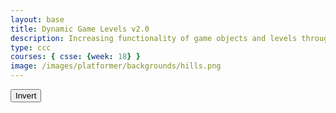 ```yaml
---
layout: base
title: Dynamic Game Levels v2.0 
description: Increasing functionality of game objects and levels through student lessons.  This includes adding goombas, platforms, parallax backgrounds, etc.
type: ccc
courses: { csse: {week: 18} }
image: /images/platformer/backgrounds/hills.png
---
```


<style>
    #gameBegin, #controls, #gameOver {
        position: relative;
        z-index: 2; /*Ensure the controls are on top*/
    }
</style>

<!-- Prepare DOM elements -->
<!-- Wrap both the canvas and controls in a container div -->
<div id="canvasContainer">
    <div id="gameBegin" hidden>
        <button id="startGame">Start Game</button>
    </div>
    <div id="controls"> <!-- Controls -->
        <!-- Background controls -->
        <button id="toggleCanvasEffect">Invert</button>
    </div>
    <div id="gameOver" hidden>
        <button id="restartGame">Restart</button>
    </div>
</div>

<script type="module">
    // Imports
    import GameEnv from '{{site.baseurl}}/assets/js/platformer2/GameEnv.js';
    import GameLevel from '{{site.baseurl}}/assets/js/platformer2/GameLevel.js';
    import GameControl from '{{site.baseurl}}/assets/js/platformer2/GameControl.js';
    import Background from '{{site.baseurl}}/assets/js/platformer2/Background.js'
    import BackgroundHills from '{{site.baseurl}}/assets/js/platformer2/BackgroundHills.js';
    import BackgroundMountains from '{{site.baseurl}}/assets/js/platformer2/BackgroundMountains.js';
    import Platform from '{{site.baseurl}}/assets/js/platformer2/Platform.js';
    import JumpPlatform from '{{site.baseurl}}/assets/js/platformer2/JumpPlatform.js';
    import Player from '{{site.baseurl}}/assets/js/platformer2/Player.js';
    import Tube from '{{site.baseurl}}/assets/js/platformer2/Tube.js';
    import Goomba from '{{site.baseurl}}/assets/js/platformer2/Goomba.js';


    /*  ==========================================
     *  ======= Data Definitions =================
     *  ==========================================
    */

    // Define assets for the game
    var assets = {
      obstacles: {
        tube: { src: "/images/platformer/obstacles/tube.png" },
      },
      platforms: {
        grass: { src: "/images/platformer/platforms/grass.png" },
        alien: { src: "/images/platformer/platforms/alien.png" },
        bricks: { src: "/images/platformer/platforms/brick_wall.png" },
      },
      backgrounds: {
        start: { src: "/images/platformer/backgrounds/home.png" },
        hills: { src: "/images/platformer/backgrounds/hills.png" },
        avenida: { src: "/images/platformer/backgrounds/avenida.png" },
        mountains: { src: "/images/platformer/backgrounds/mountains.jpg" },
        planet: { src: "/images/platformer/backgrounds/planet.jpg" },
        castles: { src: "/images/platformer/backgrounds/castles.png" },
        end: { src: "/images/platformer/backgrounds/game_over.png" }
      },
      players: {
        mario: {
          src: "/images/platformer/sprites/mario.png",
          width: 256,
          height: 256,
          scaleSize: 80,
          w: { row: 10, frames: 15 },
          wa: { row: 11, frames: 15 },
          wd: { row: 10, frames: 15 },
          a: { row: 3, frames: 7, idleFrame: { column: 7, frames: 0 } },
          s: {  },
          d: { row: 2, frames: 7, idleFrame: { column: 7, frames: 0 } }
        },
        monkey: {
          src: "/images/platformer/sprites/monkey.png",
          width: 40,
          height: 40,
          scaleSize: 80,
          w: { row: 9, frames: 15 },
          wa: { row: 9, frames: 15 },
          wd: { row: 9, frames: 15 },
          a: { row: 1, frames: 15, idleFrame: { column: 7, frames: 0 } },
          s: { row: 12, frames: 15 },
          d: { row: 0, frames: 15, idleFrame: { column: 7, frames: 0 } }
        },
        lopez: {
          src: "/images/platformer/lopezanimation.png", 
          width: 46,
          height: 52.5,
          scaleSize: 80,
          idle: { row: 6, frames: 1, idleFrame: {column: 1, frames: 0} },
          a: { row: 1, frames: 4, idleFrame: { column: 1, frames: 0 } }, // Right Movement
          d: { row: 2, frames: 4, idleFrame: { column: 1, frames: 0 } }, // Left Movement 
          runningLeft: { row: 5, frames: 4, idleFrame: {column: 1, frames: 0} },
          runningRight: { row: 4, frames: 4, idleFrame: {column: 1, frames: 0} },
          s: {}, // Stop the movement 
        }
      },
      enemies: {
        goomba: {
          src: "/images/platformer/sprites/goomba.png",
          width: 448,
          height: 452,
          scaleSize: 60,
        }
      }
    };

    // add File to assets, ensure valid site.baseurl
    Object.keys(assets).forEach(category => {
      Object.keys(assets[category]).forEach(assetName => {
        assets[category][assetName]['file'] = "{{site.baseurl}}" + assets[category][assetName].src;
      });
    });

    /*  ==========================================
     *  ===== Game Level Call Backs ==============
     *  ==========================================
    */

    // Level completion tester
    function playerOffScreenCallBack() {
        // console.log(GameEnv.player?.x)
        if (GameEnv.player?.x > GameEnv.innerWidth) {
            GameEnv.player = null; // reset for next level
            return true;
        } else {
            return false;
        }
    }

    // Helper function for button click
    function waitForButton(buttonName) {
      // resolve the button click
      return new Promise((resolve) => {
          const waitButton = document.getElementById(buttonName);
          const waitButtonListener = () => {
              resolve(true);
          };
          waitButton.addEventListener('click', waitButtonListener);
      });
    }

    // Start button callback
    async function startGameCallback() {
      const id = document.getElementById("gameBegin");
      id.hidden = false;
      
      // Use waitForRestart to wait for the restart button click
      await waitForButton('startGame');
      id.hidden = true;
      
      return true;
    }

    // Home screen exits on the Game Begin button
    function homeScreenCallback() {
      // gameBegin hidden means the game has started
      const id = document.getElementById("gameBegin");
      return id.hidden;
    }

    // Game Over callback
    async function gameOverCallBack() {
      const id = document.getElementById("gameOver");
      id.hidden = false;
      
      // Use waitForRestart to wait for the restart button click
      await waitForButton('restartGame');
      id.hidden = true;
      
      // Change currentLevel to start/restart value of null
      GameEnv.currentLevel = null;

      return true;
    }

    /*  ==========================================
     *  ========== Game Level setup ==============
     *  ==========================================
     * Start/Homme sequence
     * a.) the start level awaits for button selection
     * b.) the start level automatically cycles to the home level
     * c.) the home advances to 1st game level when button selection is made
    */
    // Start/Home screens
    
    new GameLevel( {tag: "start", callback: startGameCallback } );
    var homeGameObjects = [
      { name:'background', class: Background, id: 'background', speedRatio: 0, data: assets.backgrounds.start}
    ];
    new GameLevel( {tag: "home",  callback: homeScreenCallback, objects: homeGameObjects } );
    
    // Hills Game screens
    var hillsGameObjects = [
      // GameObject order is important
      { name: 'backgroundMountains', class: BackgroundMountains, id: 'background', speedRatio: 0, data: assets.backgrounds.mountains },
      { name: 'backgroundHills', class: BackgroundHills, id: 'background', speedRatio: 0, data: assets.backgrounds.hills },
      { name: 'platform', class: Platform, id: 'platform', speedRatio: 0, data: assets.platforms.grass },
      { name: 'jumpPlatform', class: JumpPlatform, id: 'jumpPlatform', speedRatio: 0, data: assets.platforms.bricks },
      { name: 'goomba', class: Goomba, id: 'goomba', speedRatio: 0.7, data: assets.enemies.goomba },
      { name: 'player', class: Player, id: 'player', speedRatio: 0.7, data: assets.players.mario },
      { name: 'tube', class: Tube, id: 'tube', speedRatio: 0, data: assets.obstacles.tube },
    ];
    new GameLevel( {tag: "hills", callback: playerOffScreenCallBack, objects: hillsGameObjects } );

    // Lopez Game screens
    var lopezGameObjects = [
      // GameObject order is important
      { name: 'avenida', class: Background, id: 'background', speedRatio: 0, data: assets.backgrounds.avenida },
      { name: 'platform', class: Platform, id: 'platform', speedRatio: 0, data: assets.platforms.grass },
      { name: 'goomba', class: Goomba, id: 'goomba', speedRatio: 0.7, data: assets.enemies.goomba },
      //{ name: 'lopez', class: Lopez, id: 'player', speedRatio: 0.7, data: assets.players.lopez },
    ];
    new GameLevel( {tag: "lopez", callback: playerOffScreenCallBack, objects: lopezGameObjects } );


    // Game Over screen
    var endGameObjects = [
      { name:'background', class: Background, id: 'background', speedRatio: 0, data: assets.backgrounds.end}
    ];
    new GameLevel( {tag: "end",  callback: gameOverCallBack, objects: endGameObjects } );


    /*  ==========================================
     *  ========== Game Control ==================
     *  ==========================================
    */

    // create listeners
    toggleCanvasEffect.addEventListener('click', GameEnv.toggleInvert);
    window.addEventListener('resize', GameEnv.resize);

    // start game
    GameControl.gameLoop();

</script>
